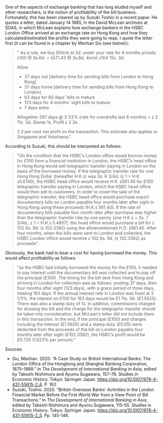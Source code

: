One of the aspects of exchange banking that has long eluded myself and other researchers, is the notion of profitability of the bill business. Fortunately, this has
been cleared up by Suzuki Toshio in a recent paper. He quotes a letter, dated January 14 1885, in the David McLean archives at SOAS, in which McLean explains how exchange bankers in the HSBC London Office arrived at an exchange rate on Hong Kong and how they calculated/estimated the profits they were going to reap. I quote the letter first (it can be found in a chapter by Manhan Siu (see below)):

> " As a rule, we buy 60d/st at 2d. under your rate for 4 months private.
`£`100 @ 3s.6d. = `$`571.43 @ 3s.8d. 4m/st `£`104 15s. 3d.

> Allow
> * 37 days out [delivery time for sending bills from London to Hong Kong]
> * 37 days home [delivery time for sending bills from Hong Kong to London]
> * 63 days for 60 days’ bills to mature
> * 123 days for 4 months’ sight bills to mature
> * 7 days extra

> Altogether 267 days @ 3 1/2% (rate for overdrafts last 6 months) = `£` 2 11s. 3d.
Stamp 1s.
Profit `£` 2 3s.

> 2.3 per cent net profit on the transaction.
This estimate also applies to Singapore and Yokohama."


According to Suzuki, this should be interpreted as follows:

> "On the condition that the HSBC’s London office would borrow money for £100 from a financial institution in London, the HSBC’s head office in Hong Kong would sell telegraphic transfer paying in London on the basis of the borrowed money. If the telegraphic transfer rate for one Hong Kong Dollar (hereafter H.K.`$`) was 3s. 6 3/4d. (`£` 1 = H.K. `$`5.6140), the HSBC head office would receive H.K. `$`561.40 for £100 telegraphic transfer paying in London, which the HSBC head office would then sell to customers. In order to cover the sale of the telegraphic transfer, the HSBC head office would purchase export documentary bills on London payable four months later after sight in Hong Kong using these proceeds (H.K.`$` 561.40). If the rate of documentary bills payable four month later after purchase was higher than the telegraphic transfer rate by one penny (one H.K.`$` = 3s. 7 3/4d.; `£` 1 = H.K.`$` 5.4857), the head office would purchase a bill for `£` 102 6s. 9d. (`£` 102.3382) using the aforementioned H.D. `$`561.40. After four months, when the bills were sent to London and collected, the HSBC London office would receive `£` 102 6s. 9d. (`£` 102.3382) as proceeds".

Obviously, the bank had to bear a cost for having borrowed the money. This would affect profitability as follows:

> "as the HSBC had initially borrowed the money for the £100, it needed to pay interest until the documentary bill was collected and to pay off the principal
(£100). The timing for the bill sent from Hong Kong and arriving in London for collection was as follows: posting 37 days, then four months after sight (123 days),
with a grace period of three days, totaling 163 days. If the annual interest rate in London was fixed at 3 1/3%, the interest on £100 for 163 days would be £1 11s.
3d. (£1.5625). There was also a stamp duty of 1s. In addition, commissions charged for drawing the bill and the charge for the telegraphic transfer should be taken into consideration, but McLean’s letter did not include them in this transaction. In the end, if the principal (£100) and charges including the interest (£1.5625) and a stamp duty (£0.05) were deducted from the proceeds of the bill on London payable four months later after sight (£102.3382), the HSBC’s profit would be £0.725 (1.623% per annum)."


Sources: 
* Siu, Manhan. 2020. “A Case Study on British International Banks: The London Office of the Hongkong and Shanghai Banking Corporation, 1875–1889.” In *The Development of International Banking in Asia*, edited by Takeshi Nishimura and Ayumu Sugawara, 157–76. Studies in Economic History. Tokyo: Springer Japan. https://doi.org/10.1007/978-4-431-55615-2_6. P. 162.
* Suzuki, Toshio. 2020. “British Overseas Banks’ Activities in the London Financial Market Before the First World War from a View Point of Bill Transactions.” In *The Development of International Banking in Asia*, edited by Takeshi Nishimura and Ayumu Sugawara, 115–55. Studies in Economic History. Tokyo: Springer Japan. https://doi.org/10.1007/978-4-431-55615-2_5. Pp. 145-146.
